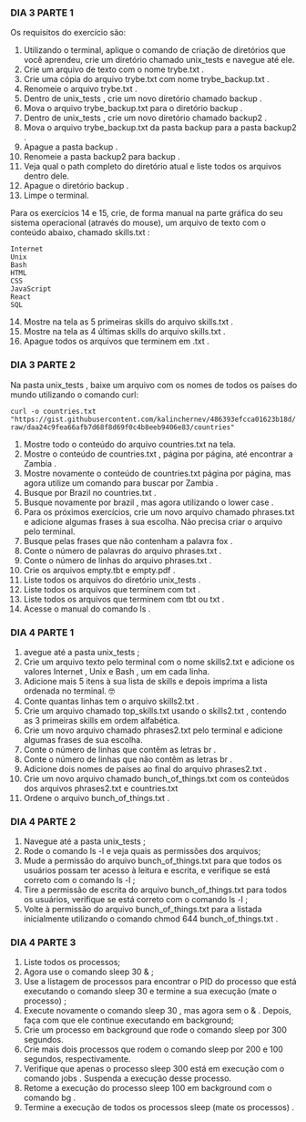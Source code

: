 ### DIA 3 PARTE 1

Os requisitos do exercício são:

1. Utilizando o terminal, aplique o comando de criação de diretórios que você aprendeu, crie um diretório chamado unix_tests e navegue até ele.
2. Crie um arquivo de texto com o nome trybe.txt .
3. Crie uma cópia do arquivo trybe.txt com nome trybe_backup.txt .
4. Renomeie o arquivo trybe.txt .
5. Dentro de unix_tests , crie um novo diretório chamado backup .
6. Mova o arquivo trybe_backup.txt para o diretório backup .
7. Dentro de unix_tests , crie um novo diretório chamado backup2 .
8. Mova o arquivo trybe_backup.txt da pasta backup para a pasta backup2 .
9. Apague a pasta backup .
10. Renomeie a pasta backup2 para backup .
11. Veja qual o path completo do diretório atual e liste todos os arquivos dentro dele.
12. Apague o diretório backup .
13. Limpe o terminal.

Para os exercícios 14 e 15, crie, de forma manual na parte gráfica do seu sistema operacional (através do mouse), um arquivo de texto com o conteúdo abaixo, chamado skills.txt :

```
Internet
Unix
Bash
HTML
CSS
JavaScript
React
SQL
```
14. Mostre na tela as 5 primeiras skills do arquivo skills.txt .
15. Mostre na tela as 4 últimas skills do arquivo skills.txt .
16. Apague todos os arquivos que terminem em .txt .

### DIA 3 PARTE 2

Na pasta unix_tests , baixe um arquivo com os nomes de todos os países do mundo utilizando o comando curl:

```curl -o countries.txt "https://gist.githubusercontent.com/kalinchernev/486393efcca01623b18d/raw/daa24c9fea66afb7d68f8d69f0c4b8eeb9406e83/countries"```

1. Mostre todo o conteúdo do arquivo countries.txt na tela.
2. Mostre o conteúdo de countries.txt , página por página, até encontrar a Zambia .
3. Mostre novamente o conteúdo de countries.txt página por página, mas agora utilize um comando para buscar por Zambia .
4. Busque por Brazil no countries.txt .
5. Busque novamente por brazil , mas agora utilizando o lower case .
6. Para os próximos exercícios, crie um novo arquivo chamado phrases.txt e adicione algumas frases à sua escolha. Não precisa criar o arquivo pelo terminal.
7. Busque pelas frases que não contenham a palavra fox .
8. Conte o número de palavras do arquivo phrases.txt .
9. Conte o número de linhas do arquivo phrases.txt .
10. Crie os arquivos empty.tbt e empty.pdf .
11. Liste todos os arquivos do diretório unix_tests .
12. Liste todos os arquivos que terminem com txt .
13. Liste todos os arquivos que terminem com tbt ou txt .
14. Acesse o manual do comando ls .


### DIA 4 PARTE 1

1. avegue até a pasta unix_tests ;
2. Crie um arquivo texto pelo terminal com o nome skills2.txt e adicione os valores Internet , Unix e Bash , um em cada linha.
3. Adicione mais 5 itens à sua lista de skills e depois imprima a lista ordenada no terminal. 🤓
4. Conte quantas linhas tem o arquivo skills2.txt .
5. Crie um arquivo chamado top_skills.txt usando o skills2.txt , contendo as 3 primeiras skills em ordem alfabética.
6. Crie um novo arquivo chamado phrases2.txt pelo terminal e adicione algumas frases de sua escolha.
7. Conte o número de linhas que contêm as letras br .
8. Conte o número de linhas que não contêm as letras br .
9. Adicione dois nomes de países ao final do arquivo phrases2.txt .
10. Crie um novo arquivo chamado bunch_of_things.txt com os conteúdos dos arquivos phrases2.txt e countries.txt
11. Ordene o arquivo bunch_of_things.txt .

### DIA 4 PARTE 2

1. Navegue até a pasta unix_tests ;
2. Rode o comando ls -l e veja quais as permissões dos arquivos;
3. Mude a permissão do arquivo bunch_of_things.txt para que todos os usuários possam ter acesso à leitura e escrita, e verifique se está correto com o comando ls -l ;
4. Tire a permissão de escrita do arquivo bunch_of_things.txt para todos os usuários, verifique se está correto com o comando ls -l ;
5. Volte à permissão do arquivo bunch_of_things.txt para a listada inicialmente utilizando o comando chmod 644 bunch_of_things.txt .

### DIA 4 PARTE 3

1. Liste todos os processos;
2. Agora use o comando sleep 30 & ;
3. Use a listagem de processos para encontrar o PID do processo que está executando o comando sleep 30 e termine a sua execução (mate o processo) ;
4. Execute novamente o comando sleep 30 , mas agora sem o & . Depois, faça com que ele continue executando em background;
5. Crie um processo em background que rode o comando sleep por 300 segundos.
6. Crie mais dois processos que rodem o comando sleep por 200 e 100 segundos, respectivamente.
7. Verifique que apenas o processo sleep 300 está em execução com o comando jobs . Suspenda a execução desse processo.
8. Retome a execução do processo sleep 100 em background com o comando bg .
9. Termine a execução de todos os processos sleep (mate os processos) .
